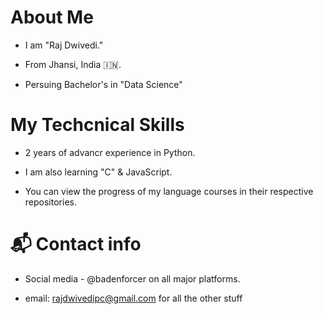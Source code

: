 # About Me
- I am "Raj Dwivedi."

- From Jhansi, India 🇮🇳.

- Persuing Bachelor's in "Data Science"

# My Techcnical Skills

- 2 years of advancr experience in Python.

- I am also learning "C" & JavaScript.

- You can view the progress of my language courses in their respective repositories.

# 📬 Contact info

- Social media - @badenforcer on all major platforms.

- email: rajdwivedipc@gmail.com for all the other stuff 


<!---
BadEnforcer/BadEnforcer is a ✨ special ✨ repository because its `README.md` (this file) appears on your GitHub profile.
You can click the Preview link to take a look at your changes.
--->
